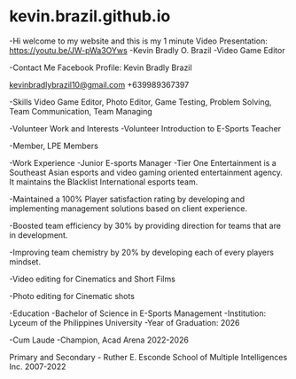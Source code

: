 # kevin.brazil.github.io
-Hi welcome to my website and this is my 1 minute Video Presentation: https://youtu.be/JW-pWa3OYws
-Kevin Bradly O. Brazil
-Video Game Editor

-Contact Me
Facebook Profile:
Kevin Bradly Brazil

kevinbradlybrazil10@gmail.com
+639989367397

-Skills
Video Game Editor,
Photo Editor,
Game Testing,
Problem Solving,
Team Communication,
Team Managing

-Volunteer Work and Interests
  -Volunteer Introduction to E-Sports Teacher


-Member,
LPE Members

-Work Experience
  -Junior E-sports Manager
  -Tier One Entertainment is a Southeast Asian esports and video gaming oriented entertainment agency. It maintains the Blacklist International esports team.

-Maintained a 100% Player satisfaction rating by developing and implementing management solutions based on client experience.

-Boosted team efficiency by 30% by providing direction for teams that are in development.

-Improving team chemistry by 20% by developing each of every players mindset.

-Video editing for Cinematics and Short Films

-Photo editing for Cinematic shots

-Education
-Bachelor of Science in E-Sports Management
-Institution: Lyceum of the Philippines University
-Year of Graduation: 2026

-Cum Laude
-Champion, Acad Arena 2022-2026

Primary and Secondary - 
Ruther E. Esconde School of Multiple Intelligences Inc. 2007-2022
